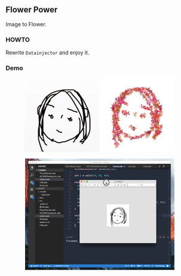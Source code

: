 ## Flower Power

Image to Flower.

### HOWTO

Rewrite `Datainjector` and enjoy it.

### Demo

<figure style="text-align:center">
	<img src="./data/xrw.jpg" alt="input" width="200" height="200">
	<img src="./demo/demo.png" alt="input" width="200" height="200">
</figure>

<figure style="text-align:center">
	<img src="./demo/demo.gif" alt="input" width="400">
</figure>

